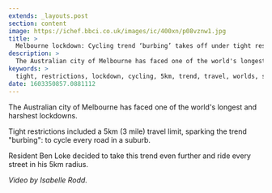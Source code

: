 ```yaml
--- 
extends: _layouts.post 
section: content 
image: https://ichef.bbci.co.uk/images/ic/400xn/p08vznw1.jpg 
title: > 
  Melbourne lockdown: Cycling trend ‘burbing’ takes off under tight restrictions 
description: > 
  The Australian city of Melbourne has faced one of the world's longest and harshest lockdowns.Tight restrictions included a 5km (3 mile) travel limit, sparking the trend "burbing": to cycle every road in a suburb.Resident Ben Loke decided to take this trend even further and ride every street in his 5km radius.Video by Isabelle Rodd. 
keywords: > 
  tight, restrictions, lockdown, cycling, 5km, trend, travel, worlds, suburbresident, rodd, street, burbing, melbourne, road, sparking, takes, ride 
date: 1603350857.0881112 
--- 
```

<div><p>The Australian city of Melbourne has faced one of the world's longest and harshest lockdowns.</p><p>Tight restrictions included a 5km (3 mile) travel limit, sparking the trend "burbing": to cycle every road in a suburb.</p><p>Resident Ben Loke decided to take this trend even further and ride every street in his 5km radius. </p><p><i class="css-po6dm6-ItalicText e5tfeyi1">Video by Isabelle Rodd.</i></p></div>